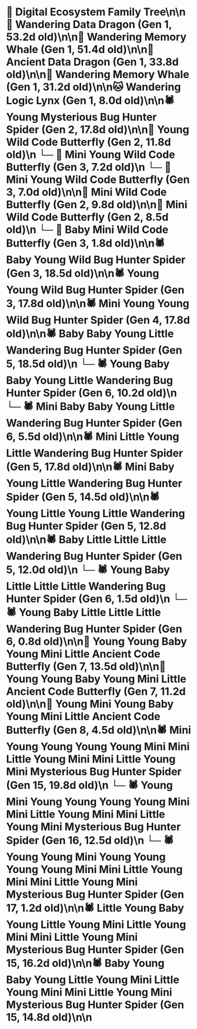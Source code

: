 # 🌳 Digital Ecosystem Family Tree\n\n🐉 Wandering Data Dragon (Gen 1, 53.2d old)\n\n🐋 Wandering Memory Whale (Gen 1, 51.4d old)\n\n🐉 Ancient Data Dragon (Gen 1, 33.8d old)\n\n🐋 Wandering Memory Whale (Gen 1, 31.2d old)\n\n🐱 Wandering Logic Lynx (Gen 1, 8.0d old)\n\n🕷️ Young Mysterious Bug Hunter Spider (Gen 2, 17.8d old)\n\n🦋 Young Wild Code Butterfly (Gen 2, 11.8d old)\n  └─ 🦋 Mini Young Wild Code Butterfly (Gen 3, 7.2d old)\n  └─ 🦋 Mini Young Wild Code Butterfly (Gen 3, 7.0d old)\n\n🦋 Mini Wild Code Butterfly (Gen 2, 9.8d old)\n\n🦋 Mini Wild Code Butterfly (Gen 2, 8.5d old)\n  └─ 🦋 Baby Mini Wild Code Butterfly (Gen 3, 1.8d old)\n\n🕷️ Baby Young Wild Bug Hunter Spider (Gen 3, 18.5d old)\n\n🕷️ Young Young Wild Bug Hunter Spider (Gen 3, 17.8d old)\n\n🕷️ Mini Young Young Wild Bug Hunter Spider (Gen 4, 17.8d old)\n\n🕷️ Baby Baby Young Little Wandering Bug Hunter Spider (Gen 5, 18.5d old)\n  └─ 🕷️ Young Baby Baby Young Little Wandering Bug Hunter Spider (Gen 6, 10.2d old)\n  └─ 🕷️ Mini Baby Baby Young Little Wandering Bug Hunter Spider (Gen 6, 5.5d old)\n\n🕷️ Mini Little Young Little Wandering Bug Hunter Spider (Gen 5, 17.8d old)\n\n🕷️ Mini Baby Young Little Wandering Bug Hunter Spider (Gen 5, 14.5d old)\n\n🕷️ Young Little Young Little Wandering Bug Hunter Spider (Gen 5, 12.8d old)\n\n🕷️ Baby Little Little Little Wandering Bug Hunter Spider (Gen 5, 12.0d old)\n  └─ 🕷️ Young Baby Little Little Little Wandering Bug Hunter Spider (Gen 6, 1.5d old)\n  └─ 🕷️ Young Baby Little Little Little Wandering Bug Hunter Spider (Gen 6, 0.8d old)\n\n🦋 Young Young Baby Young Mini Little Ancient Code Butterfly (Gen 7, 13.5d old)\n\n🦋 Young Young Baby Young Mini Little Ancient Code Butterfly (Gen 7, 11.2d old)\n\n🦋 Young Mini Young Baby Young Mini Little Ancient Code Butterfly (Gen 8, 4.5d old)\n\n🕷️ Mini Young Young Young Young Mini Mini Little Young Mini Mini Little Young Mini Mysterious Bug Hunter Spider (Gen 15, 19.8d old)\n  └─ 🕷️ Young Mini Young Young Young Young Mini Mini Little Young Mini Mini Little Young Mini Mysterious Bug Hunter Spider (Gen 16, 12.5d old)\n    └─ 🕷️ Young Young Mini Young Young Young Young Mini Mini Little Young Mini Mini Little Young Mini Mysterious Bug Hunter Spider (Gen 17, 1.2d old)\n\n🕷️ Little Young Baby Young Little Young Mini Little Young Mini Mini Little Young Mini Mysterious Bug Hunter Spider (Gen 15, 16.2d old)\n\n🕷️ Baby Young Baby Young Little Young Mini Little Young Mini Mini Little Young Mini Mysterious Bug Hunter Spider (Gen 15, 14.8d old)\n\n